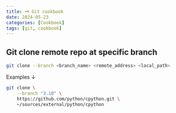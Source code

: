 ```yaml
---
title: 🗝️ Git cookbook
date: 2024-05-23
categories: [Cookbook]
tags: [git, cookbook]
---
```


## Git clone remote repo at specific branch

```bash
git clone --branch <branch_name> <remote_address> <local_path>
```

Examples ↓

```bash
git clone \
    --branch "3.10" \
    https://github.com/python/cpython.git \
    ~/sources/external/python/cpython
```
